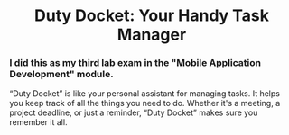 <h1 align="center"> Duty Docket: Your Handy Task Manager </h1>

<h3> I did this as my third lab exam in the "Mobile Application Development" module. </h3>

<p>“Duty Docket” is like your personal assistant for managing tasks. It helps you keep track of all the things you need to do. Whether it's a meeting, a project deadline, or just a reminder, “Duty Docket” makes sure you remember it all.</p>
